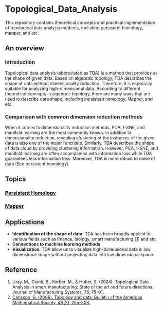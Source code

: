 # Topological_Data_Analysis
This repository contains theoretical concepts and practical implementation of topological data analysis methods, including persistent homology, mapper, and etc.. 

## An overview
### Introduction
Topological data analysis (abbreviated as TDA) is a method that provides us the shape of given data. Based on algebraic topology, TDA describes the shape of data without dimensionality reduction. Therefore, it is especially suitable for analyzing high-dimensional data. According to different theoretical concepts in algebraic topology, there are many ways that are used to describe data shape, including persistent homology, Mapper, and etc. 
### Comparison with common dimension reduction methods
When it comes to dimensionality reduction methods, PCA, t-SNE, and manifold learning are the most commonly known. In addition to dimensionality reduction, revealing clustering of the instances of the given data is also one of the major functions. Similarly, TDA describes the shape of data cloud by providing clustering information. However, PCA, t-SNE, and manifold learning are often accompanied with information loss while TDA guarantees less information loss. Moreover, TDA is more robust to noise of data (See persistent homology).
## Topics
### [Persistent Homology](/persistent_homology/README.md)
### [Mapper](/mapper/README.md)
## Applications
* **Identification of the shape of data**: TDA has been broadly applied to various fields such as finance, biology, smart manufacturing [[1]](#ref) and etc.
* **Connections to machine learning methods**
* **Visualization**: TDA allow us to visualize high-dimensional data in low dimensional image without projecting data into low dimensional space.

## Reference
1. Uray, M., Giunti, B., Kerber, M., & Huber, S. (2024). Topological Data Analysis in smart manufacturing: State of the art and future directions. Journal of Manufacturing Systems, 76, 75-91.
2. [Carlsson, G. (2009). Topology and data. Bulletin of the American Mathematical Society, 46(2), 255-308.](/paper%20reading/carlsson.md)